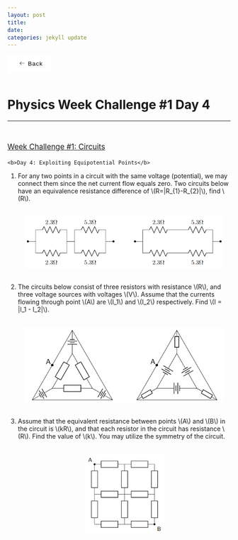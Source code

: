 ```yaml
---
layout: post
title:  
date:   
categories: jekyll update
---
```


<style>
    button {
        display: flex;
        height: 3em;
        width: 100px;
        align-items: center;
        justify-content: center;
        background-color: #eeeeee4b;
        border-radius: 3px;
        letter-spacing: 1px;
        transition: all 0.2s linear;
        cursor: pointer;
        border: none;
        background: #fff;
    }

        button > svg {
            margin-right: 5px;
            margin-left: 5px;
            font-size: 20px;
            transition: all 0.4s ease-in;
        }

        button:hover > svg {
            font-size: 1.2em;
            transform: translateX(-5px);
        }

        button:hover {
            box-shadow: 9px 9px 33px #d1d1d1, -9px -9px 33px #ffffff;
            transform: translateY(-2px);
        }
</style>

<style>
a:link, a:visited{
  color: black;
  text-decoration: none;
}
a:hover {
  color: orange;
  text-decoration: none;
}
</style>

<script id="MathJax-script" async src="https://cdn.jsdelivr.net/npm/mathjax@3/es5/tex-mml-chtml.js"></script>
<link rel="stylesheet" type="text/css" href="https://tikzjax.com/v1/fonts.css">
<script src="https://tikzjax.com/v1/tikzjax.js"></script>
<script src="//i.upmath.me/latex.js"></script>

<a href="/main_pages/Handouts.html" style="color:black;text-decoration:none">
<button>
    <svg height="16" width="16" xmlns="http://www.w3.org/2000/svg" version="1.1" viewBox="0 0 1024 1024"><path d="M874.690416 495.52477c0 11.2973-9.168824 20.466124-20.466124 20.466124l-604.773963 0 188.083679 188.083679c7.992021 7.992021 7.992021 20.947078 0 28.939099-4.001127 3.990894-9.240455 5.996574-14.46955 5.996574-5.239328 0-10.478655-1.995447-14.479783-5.996574l-223.00912-223.00912c-3.837398-3.837398-5.996574-9.046027-5.996574-14.46955 0-5.433756 2.159176-10.632151 5.996574-14.46955l223.019353-223.029586c7.992021-7.992021 20.957311-7.992021 28.949332 0 7.992021 8.002254 7.992021 20.957311 0 28.949332l-188.073446 188.073446 604.753497 0C865.521592 475.058646 874.690416 484.217237 874.690416 495.52477z"></path></svg>
    <span>Back</span>
</button>
</a>

<br />
<head>
    <h1>
        Physics Week Challenge #1 Day 4
    </h1>
</head>

<hr />

<br />
<p style="text-decoration:underline;font-size:larger">
    Week Challenge #1: Circuits
<p />

    <b>Day 4: Exploiting Equipotential Points</b>
<ol>
    <li>
            For any two points in a circuit with the same voltage (potential), we may connect them since the net current flow equals zero. Two circuits below have an equivalence resistance difference of \(R=|R_{1}-R_{2}|\), find \(R\).
    </li>
    <br />
        <p align="center">
            <img class="center" src="/main_pages/PWC/W1D41.png" width="450px" alt="W1D41">
        </p>
    <br />
    <li>
            The circuits below consist of three resistors with resistance \(R\), and three voltage sources with voltages \(V\). Assume that the currents flowing through point \(A\) are \(I_1\) and \(I_2\) respectively. Find \(I = |I_1 - I_2|\).
    </li>
    <br />
        <p align="center">
            <img class="center" src="/main_pages/PWC/W1D42.png" width="450px" alt="W1D42">
        </p>
    <br />
    <li>
            Assume that the equivalent resistance between points \(A\) and \(B\) in the circuit is \(kR\), and that each resistor in the circuit has resistance \(R\). Find the value of \(k\). You may utilize the symmetry of the circuit.
    </li>
    <br />
        <p align="center">
            <img class="center" src="/main_pages/PWC/W1D43.png" width="180px" alt="W1D43">
        </p>
<ol />





